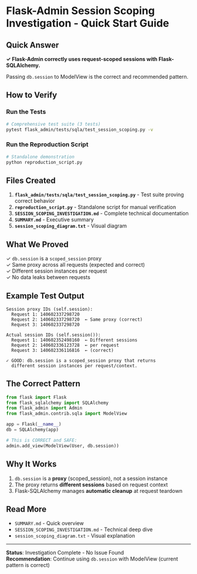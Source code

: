 # Flask-Admin Session Scoping Investigation - Quick Start Guide

## Quick Answer

**✓ Flask-Admin correctly uses request-scoped sessions with Flask-SQLAlchemy.**

Passing `db.session` to ModelView is the correct and recommended pattern.

## How to Verify

### Run the Tests
```bash
# Comprehensive test suite (3 tests)
pytest flask_admin/tests/sqla/test_session_scoping.py -v
```

### Run the Reproduction Script
```bash
# Standalone demonstration
python reproduction_script.py
```

## Files Created

1. **`flask_admin/tests/sqla/test_session_scoping.py`** - Test suite proving correct behavior
2. **`reproduction_script.py`** - Standalone script for manual verification
3. **`SESSION_SCOPING_INVESTIGATION.md`** - Complete technical documentation
4. **`SUMMARY.md`** - Executive summary
5. **`session_scoping_diagram.txt`** - Visual diagram

## What We Proved

✓ `db.session` is a `scoped_session` proxy  
✓ Same proxy across all requests (expected and correct)  
✓ Different session instances per request  
✓ No data leaks between requests  

## Example Test Output

```
Session proxy IDs (self.session):
  Request 1: 140602337298720
  Request 2: 140602337298720  ← Same proxy (correct)
  Request 3: 140602337298720

Actual session IDs (self.session()):
  Request 1: 140602352498160  ← Different sessions
  Request 2: 140602336123728  ← per request
  Request 3: 140602336116816  ← (correct)

✓ GOOD: db.session is a scoped_session proxy that returns
  different session instances per request/context.
```

## The Correct Pattern

```python
from flask import Flask
from flask_sqlalchemy import SQLAlchemy
from flask_admin import Admin
from flask_admin.contrib.sqla import ModelView

app = Flask(__name__)
db = SQLAlchemy(app)

# This is CORRECT and SAFE:
admin.add_view(ModelView(User, db.session))
```

## Why It Works

1. `db.session` is a **proxy** (scoped_session), not a session instance
2. The proxy returns **different sessions** based on request context
3. Flask-SQLAlchemy manages **automatic cleanup** at request teardown

## Read More

- `SUMMARY.md` - Quick overview
- `SESSION_SCOPING_INVESTIGATION.md` - Technical deep dive
- `session_scoping_diagram.txt` - Visual explanation

---

**Status**: Investigation Complete - No Issue Found  
**Recommendation**: Continue using `db.session` with ModelView (current pattern is correct)
